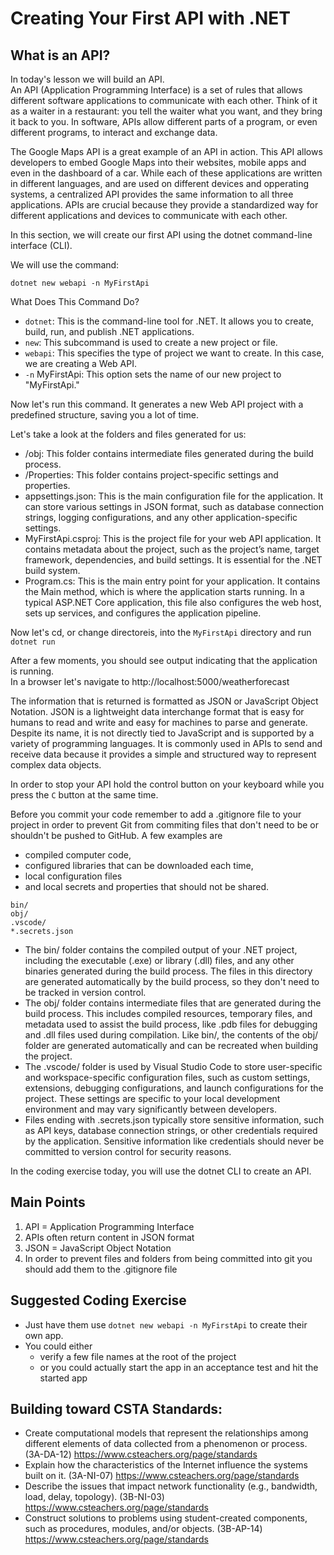 # Creating Your First API with .NET
## What is an API?
In today's lesson we will build an API.  
An API (Application Programming Interface) is a set of rules that allows different software applications to communicate with each other. 
Think of it as a waiter in a restaurant: you tell the waiter what you want, and they bring it back to you. 
In software, APIs allow different parts of a program, or even different programs, to interact and exchange data.

The Google Maps API is a great example of an API in action. 
This API allows developers to embed Google Maps into their websites, mobile apps and even in the dashboard of a car.
While each of these applications are written in different languages, and are used on different devices and opperating systems, a centralized API provides the same information to all three applications.
APIs are crucial because they provide a standardized way for different applications and devices to communicate with each other. 

In this section, we will create our first API using the dotnet command-line interface (CLI). 

We will use the command:

`dotnet new webapi -n MyFirstApi`

What Does This Command Do?
- `dotnet`: This is the command-line tool for .NET. It allows you to create, build, run, and publish .NET applications.
- `new`: This subcommand is used to create a new project or file.
- `webapi`: This specifies the type of project we want to create. In this case, we are creating a Web API.
- `-n` MyFirstApi: This option sets the name of our new project to "MyFirstApi."

Now let's run this command. It generates a new Web API project with a predefined structure, saving you a lot of time.

Let's take a look at the folders and files generated for us:

- /obj: This folder contains intermediate files generated during the build process.
- /Properties: This folder contains project-specific settings and properties. 
- appsettings.json: This is the main configuration file for the application. It can store various settings in JSON format, such as database connection strings, logging configurations, and any other application-specific settings.
- MyFirstApi.csproj: This is the project file for your web API application. It contains metadata about the project, such as the project’s name, target framework, dependencies, and build settings. It is essential for the .NET build system.
- Program.cs: This is the main entry point for your application. It contains the Main method, which is where the application starts running. In a typical ASP.NET Core application, this file also configures the web host, sets up services, and configures the application pipeline.

Now let's cd, or change directoreis, into the `MyFirstApi` directory and run `dotnet run`

After a few moments, you should see output indicating that the application is running.  
In a browser let's navigate to http://localhost:5000/weatherforecast

The information that is returned is formatted as JSON or JavaScript Object Notation.
JSON is a lightweight data interchange format that is easy for humans to read and write and easy for machines to parse and generate.
Despite its name, it is not directly tied to JavaScript and is supported by a variety of programming languages.
It is commonly used in APIs to send and receive data because it provides a simple and structured way to represent complex data objects.

In order to stop your API hold the control button on your keyboard while you press the `C` button at the same time.

Before you commit your code remember to add a .gitignore file to your project in order to prevent Git from commiting files that don't need to be or shouldn't be pushed to GitHub.
A few examples are 
- compiled computer code,
- configured libraries that can be downloaded each time,
- local configuration files
- and local secrets and properties that should not be shared.

```
bin/
obj/
.vscode/
*.secrets.json
```
- The bin/ folder contains the compiled output of your .NET project, including the executable (.exe) or library (.dll) files, and any other binaries generated during the build process. The files in this directory are generated automatically by the build process, so they don't need to be tracked in version control.
- The obj/ folder contains intermediate files that are generated during the build process. This includes compiled resources, temporary files, and metadata used to assist the build process, like .pdb files for debugging and .dll files used during compilation. Like bin/, the contents of the obj/ folder are generated automatically and can be recreated when building the project.
- The .vscode/ folder is used by Visual Studio Code to store user-specific and workspace-specific configuration files, such as custom settings, extensions, debugging configurations, and launch configurations for the project. These settings are specific to your local development environment and may vary significantly between developers.
- Files ending with .secrets.json typically store sensitive information, such as API keys, database connection strings, or other credentials required by the application. Sensitive information like credentials should never be committed to version control for security reasons.

In the coding exercise today, you will use the dotnet CLI to create an API. 


## Main Points
1. API = Application Programming Interface
1. APIs often return content in JSON format
1. JSON = JavaScript Object Notation
1. In order to prevent files and folders from being committed into git you should add them to the .gitignore file

## Suggested Coding Exercise
- Just have them use `dotnet new webapi -n MyFirstApi` to create their own app.
- You could either
  - verify a few file names at the root of the project
  - or you could actually start the app in an acceptance test and hit the started app

 ## Building toward CSTA Standards:
 - Create computational models that represent the relationships among different elements of data collected from a phenomenon or process. (3A-DA-12) https://www.csteachers.org/page/standards
 - Explain how the characteristics of the Internet influence the systems built on it. (3A-NI-07) https://www.csteachers.org/page/standards
 - Describe the issues that impact network functionality (e.g., bandwidth, load, delay, topology). (3B-NI-03) https://www.csteachers.org/page/standards
 - Construct solutions to problems using student-created components, such as procedures, modules, and/or objects. (3B-AP-14) https://www.csteachers.org/page/standards
